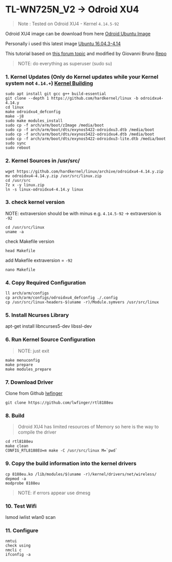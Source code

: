 # TL-WN725N_V2 -> Odroid XU4
>Note : Tested on Odroid XU4 - Kernel `4.14.5-92`

Odroid XU4 image can be download from here [Odroid Ubuntu Image](https://odroid.in/ubuntu_16.04lts/)

Personally i used this latest image [Ubuntu 16.04.3-4.14](https://odroid.in/ubuntu_16.04lts/ubuntu-16.04.3-4.14-mate-odroid-xu4-20171212.img.xz)

This tutorial based on [this forum topic](https://forum.odroid.com/viewtopic.php?f=52&t=1674)
and modified by Giovanni Bruno [Repo](https://github.com/gbr1/erwhi/wiki/Setup-TP-link-722n-v2-on-Odroid-XU4)

>NOTE: do everything as superuser (sudo su)


### 1. Kernel Updates (Only do Kernel updates while your Kernel system not `4.14.+`) [Kernel Building](https://wiki.odroid.com/odroid-xu4/software/building_kernel)
```
sudo apt install git gcc g++ build-essential
git clone --depth 1 https://github.com/hardkernel/linux -b odroidxu4-4.14.y
cd linux
make odroidxu4_defconfig
make -j8
sudo make modules_install
sudo cp -f arch/arm/boot/zImage /media/boot
sudo cp -f arch/arm/boot/dts/exynos5422-odroidxu3.dtb /media/boot
sudo cp -f arch/arm/boot/dts/exynos5422-odroidxu4.dtb /media/boot
sudo cp -f arch/arm/boot/dts/exynos5422-odroidxu3-lite.dtb /media/boot
sudo sync
sudo reboot
```


### 2. Kernel Sources in /usr/src/
```
wget https://github.com/hardkernel/linux/archive/odroidxu4-4.14.y.zip
mv odroidxu4-4.14.y.zip /usr/src/linux.zip
cd /usr/src
7z x -y linux.zip
ln -s linux-odroidxu4-4.14.y linux
```

### 3. check kernel version
NOTE: extraversion should be with minus e.g. `4.14.5-92` -> extraversion is `-92`
```
cd /usr/src/linux
uname -a
```
check Makefile version
```
head Makefile
```
add Makefile extraversion = `-92`
```
nano Makefile
```

### 4. Copy Required Configuration
```
ll arch/arm/configs
cp arch/arm/configs/odroidxu4_defconfig ./.config
cp /usr/src/linux-headers-$(uname -r)/Module.symvers /usr/src/linux
```

### 5. Install Ncurses Library
apt-get install libncurses5-dev libssl-dev


### 6. Run Kernel Source Configuration
>NOTE: just exit
```
make menuconfig
make prepare
make modules_prepare
```

### 7. Download Driver
Clone from Github [lwfinger](https://github.com/lwfinger/rtl8188eu)
```
git clone https://github.com/lwfinger/rtl8188eu
```

### 8. Build
> Odroid XU4 has limited resources of Memory so here is the way to compile the driver
```
cd rtl8188eu
make clean
CONFIG_RTL8188EU=m make -C /usr/src/linux M=`pwd`
```

### 9. Copy the build information into the kernel drivers
```
cp 8188eu.ko /lib/modules/$(uname -r)/kernel/drivers/net/wireless/
depmod -a
modprobe 8188eu
```
>NOTE: if errors appear use dmesg


### 10. Test Wifi
lsmod
iwlist wlan0 scan


### 11. Configure
```
nmtui
check using
nmcli c
ifconfig -a
```

